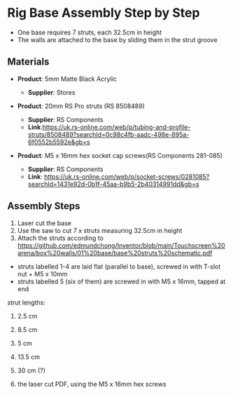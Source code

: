 # Rig Base Assembly Step by Step
- One base requires 7 struts, each 32.5cm in height
- The walls are attached to the base by sliding them in the strut groove 

## Materials
- **Product**: 5mm Matte Black Acrylic
  - **Supplier**: Stores
  
- **Product**: 20mm RS Pro struts (RS 8508489)
  - **Supplier**: RS Components
  - **Link**:https://uk.rs-online.com/web/p/tubing-and-profile-struts/8508489?searchId=0c98c4fb-aadc-498e-895a-6f0552b5592e&gb=s

- **Product**: M5 x 16mm hex socket cap screws(RS Components 281-085)
  - **Supplier**: RS Components
  - **Link**: https://uk.rs-online.com/web/p/socket-screws/0281085?searchId=1431e92d-0b1f-45aa-b9b5-2b40314991dd&gb=s

## Assembly Steps 
1. Laser cut the base
2. Use the saw to cut 7 x struts measuring 32.5cm in height
3. Attach the struts according to https://github.com/edmundchong/Inventor/blob/main/Touchscreen%20arena/box%20walls/01%20base/base%20struts%20schematic.pdf
  - struts labelled 1-4 are laid flat (parallel to base), screwed in with T-slot nut + M5 x 10mm
  - struts labelled 5 (six of them) are screwed in with M5 x 16mm, tapped at end

strut lengths:
1. 2.5  cm
2. 8.5  cm
3. 5    cm
4. 13.5 cm
5. 30   cm (?)
    
6. the laser cut PDF, using the M5 x 16mm hex screws
